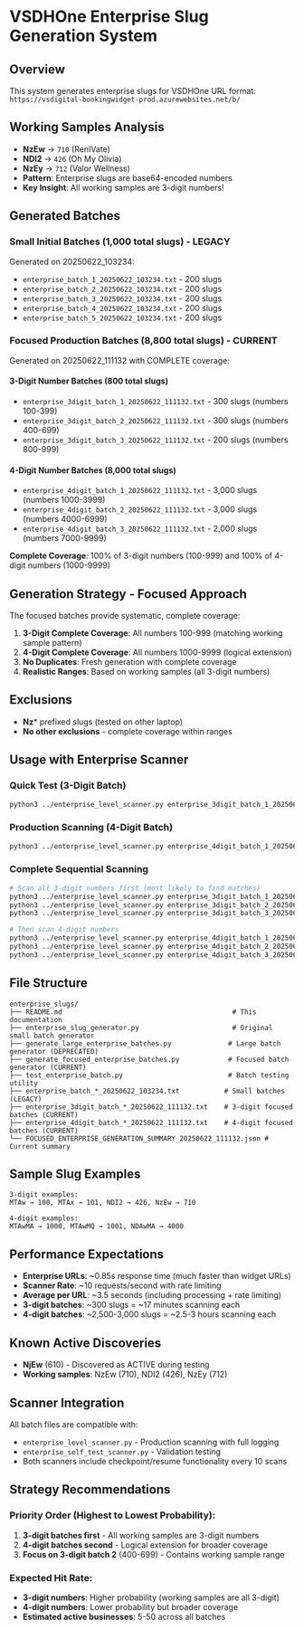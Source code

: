 # VSDHOne Enterprise Slug Generation System

## Overview
This system generates enterprise slugs for VSDHOne URL format: `https://vsdigital-bookingwidget-prod.azurewebsites.net/b/`

## Working Samples Analysis
- **NzEw** → `710` (RenIVate)
- **NDI2** → `426` (Oh My Olivia)  
- **NzEy** → `712` (Valor Wellness)
- **Pattern**: Enterprise slugs are base64-encoded numbers
- **Key Insight**: All working samples are 3-digit numbers!

## Generated Batches

### Small Initial Batches (1,000 total slugs) - LEGACY
Generated on 20250622_103234:
- `enterprise_batch_1_20250622_103234.txt` - 200 slugs
- `enterprise_batch_2_20250622_103234.txt` - 200 slugs
- `enterprise_batch_3_20250622_103234.txt` - 200 slugs
- `enterprise_batch_4_20250622_103234.txt` - 200 slugs
- `enterprise_batch_5_20250622_103234.txt` - 200 slugs

### Focused Production Batches (8,800 total slugs) - CURRENT
Generated on 20250622_111132 with COMPLETE coverage:

#### 3-Digit Number Batches (800 total slugs)
- `enterprise_3digit_batch_1_20250622_111132.txt` - 300 slugs (numbers 100-399)
- `enterprise_3digit_batch_2_20250622_111132.txt` - 300 slugs (numbers 400-699)  
- `enterprise_3digit_batch_3_20250622_111132.txt` - 200 slugs (numbers 800-999)

#### 4-Digit Number Batches (8,000 total slugs)
- `enterprise_4digit_batch_1_20250622_111132.txt` - 3,000 slugs (numbers 1000-3999)
- `enterprise_4digit_batch_2_20250622_111132.txt` - 3,000 slugs (numbers 4000-6999)
- `enterprise_4digit_batch_3_20250622_111132.txt` - 2,000 slugs (numbers 7000-9999)

**Complete Coverage**: 100% of 3-digit numbers (100-999) and 100% of 4-digit numbers (1000-9999)

## Generation Strategy - Focused Approach
The focused batches provide systematic, complete coverage:

1. **3-Digit Complete Coverage**: All numbers 100-999 (matching working sample pattern)
2. **4-Digit Complete Coverage**: All numbers 1000-9999 (logical extension)
3. **No Duplicates**: Fresh generation with complete coverage
4. **Realistic Ranges**: Based on working samples (all 3-digit numbers)

## Exclusions
- **Nz*** prefixed slugs (tested on other laptop)
- **No other exclusions** - complete coverage within ranges

## Usage with Enterprise Scanner

### Quick Test (3-Digit Batch)
```bash
python3 ../enterprise_level_scanner.py enterprise_3digit_batch_1_20250622_111132.txt
```

### Production Scanning (4-Digit Batch)
```bash
python3 ../enterprise_level_scanner.py enterprise_4digit_batch_1_20250622_111132.txt
```

### Complete Sequential Scanning
```bash
# Scan all 3-digit numbers first (most likely to find matches)
python3 ../enterprise_level_scanner.py enterprise_3digit_batch_1_20250622_111132.txt
python3 ../enterprise_level_scanner.py enterprise_3digit_batch_2_20250622_111132.txt
python3 ../enterprise_level_scanner.py enterprise_3digit_batch_3_20250622_111132.txt

# Then scan 4-digit numbers
python3 ../enterprise_level_scanner.py enterprise_4digit_batch_1_20250622_111132.txt
python3 ../enterprise_level_scanner.py enterprise_4digit_batch_2_20250622_111132.txt
python3 ../enterprise_level_scanner.py enterprise_4digit_batch_3_20250622_111132.txt
```

## File Structure
```
enterprise_slugs/
├── README.md                                          # This documentation
├── enterprise_slug_generator.py                       # Original small batch generator
├── generate_large_enterprise_batches.py              # Large batch generator (DEPRECATED)
├── generate_focused_enterprise_batches.py            # Focused batch generator (CURRENT)
├── test_enterprise_batch.py                          # Batch testing utility
├── enterprise_batch_*_20250622_103234.txt           # Small batches (LEGACY)
├── enterprise_3digit_batch_*_20250622_111132.txt    # 3-digit focused batches (CURRENT)
├── enterprise_4digit_batch_*_20250622_111132.txt    # 4-digit focused batches (CURRENT)
└── FOCUSED_ENTERPRISE_GENERATION_SUMMARY_20250622_111132.json # Current summary
```

## Sample Slug Examples
```
3-digit examples:
MTAw → 100, MTAx → 101, NDI2 → 426, NzEw → 710

4-digit examples:  
MTAwMA → 1000, MTAwMQ → 1001, NDAwMA → 4000
```

## Performance Expectations
- **Enterprise URLs**: ~0.85s response time (much faster than widget URLs)
- **Scanner Rate**: ~10 requests/second with rate limiting
- **Average per URL**: ~3.5 seconds (including processing + rate limiting)
- **3-digit batches**: ~300 slugs = ~17 minutes scanning each
- **4-digit batches**: ~2,500-3,000 slugs = ~2.5-3 hours scanning each

## Known Active Discoveries
- **NjEw** (610) - Discovered as ACTIVE during testing
- **Working samples**: NzEw (710), NDI2 (426), NzEy (712)

## Scanner Integration
All batch files are compatible with:
- `enterprise_level_scanner.py` - Production scanning with full logging
- `enterprise_self_test_scanner.py` - Validation testing
- Both scanners include checkpoint/resume functionality every 10 scans

## Strategy Recommendations

### Priority Order (Highest to Lowest Probability):
1. **3-digit batches first** - All working samples are 3-digit numbers
2. **4-digit batches second** - Logical extension for broader coverage
3. **Focus on 3-digit batch 2** (400-699) - Contains working sample range

### Expected Hit Rate:
- **3-digit numbers**: Higher probability (working samples are all 3-digit)
- **4-digit numbers**: Lower probability but broader coverage
- **Estimated active businesses**: 5-50 across all batches

 
